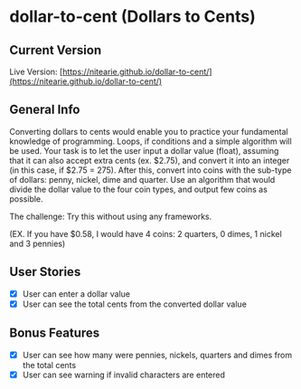 # dollar-to-cent (Dollars to Cents)

## Current Version

Live Version: [https://nitearie.github.io/dollar-to-cent/](https://nitearie.github.io/dollar-to-cent/)

## General Info

Converting dollars to cents would enable you to practice your fundamental knowledge of programming. Loops, if conditions and a simple algorithm will be used. Your task is to let the user input a dollar value (float), assuming that it can also accept extra cents (ex. $2.75), and convert it into an integer (in this case, if $2.75 = 275). After this, convert into coins with the sub-type of dollars: penny, nickel, dime and quarter. Use an algorithm that would divide the dollar value to the four coin types, and output few coins as possible.

The challenge: Try this without using any frameworks.

(EX. If you have $0.58, I would have 4 coins: 2 quarters, 0 dimes, 1 nickel and 3 pennies)

## User Stories

* [X] User can enter a dollar value
* [X] User can see the total cents from the converted dollar value

## Bonus Features

* [X] User can see how many were pennies, nickels, quarters and dimes from the total cents
* [X] User can see warning if invalid characters are entered 

